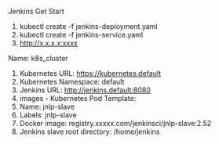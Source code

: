 Jenkins Get Start
1. kubectl create -f jenkins-deployment.yaml
2. kubectl create -f jenkins-service.yaml
3. http://x.x.x.x:xxxx

Name: k8s_cluster
1. Kubernetes URL: https://kubernetes.default
2. Kubernetes Namespace: default
3. Jenkins URL: http://jenkins.default:8080
4. images - Kubernetes Pod Template:
5. Name: jnlp-slave
6. Labels: jnlp-slave
7. Docker image: registry.xxxxx.com/jenkinsci/jnlp-slave:2.52
8. Jenkins slave root directory: /home/jenkins
